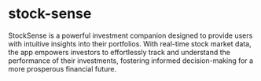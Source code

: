 # stock-sense
 StockSense is a powerful investment companion designed to provide users with intuitive insights into their portfolios. With real-time stock market data, the app empowers investors to effortlessly track and understand the performance of their investments, fostering informed decision-making for a more prosperous financial future.
